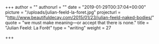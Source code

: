+++
author = ""
authorurl = ""
date = "2019-01-29T00:37:04+00:00"
picture = "/uploads/julian-feeld-la-foret.jpg"
projecturl = "http://www.beautifuldecay.com/2015/01/23/julian-feeld-naked-bodies/"
quote = "we must make meaning—or accept that there is none."
title = "Julian Feeld: La Forêt"
type = "writing"
weight = 27

+++
